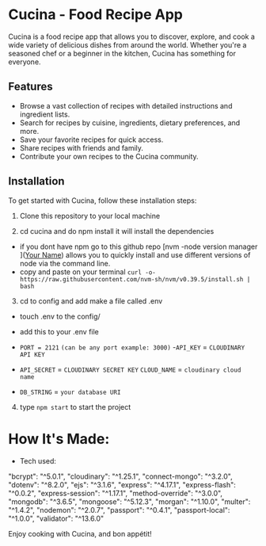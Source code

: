 # Cucina - Food Recipe App

Cucina is a food recipe app that allows you to discover, explore, and cook a wide variety of delicious dishes from around the world. Whether you're a seasoned chef or a beginner in the kitchen, Cucina has something for everyone.



## Features

- Browse a vast collection of recipes with detailed instructions and ingredient lists.
- Search for recipes by cuisine, ingredients, dietary preferences, and more.
- Save your favorite recipes for quick access.
- Share recipes with friends and family.
- Contribute your own recipes to the Cucina community.

## Installation

To get started with Cucina, follow these installation steps:

1. Clone this repository to your local machine

2. cd cucina and do npm install it will install the  dependencies

-   if you dont have npm go to this github repo [nvm -node version manager ]([Your Name](https://github.com/yourusername)) allows you to quickly install and use different versions of node via the command line.
- copy and paste on your terminal `curl -o- https://raw.githubusercontent.com/nvm-sh/nvm/v0.39.5/install.sh | bash`


3. cd to config and add make a file called .env 
-   touch .env to the config/
-   add this to your .env file 

- `PORT = 2121` `(can be any port example: 3000)`
-`API_KEY` = `CLOUDINARY API KEY` 
- `API_SECRET` = `CLOUDINARY SECRET KEY`
`CLOUD_NAME` = `cloudinary cloud name`
- `DB_STRING` = `your database URI`

4. type `npm start` to start the project

# How It's Made:

- Tech used:

"bcrypt": "^5.0.1",
    "cloudinary": "^1.25.1",
    "connect-mongo": "^3.2.0",
    "dotenv": "^8.2.0",
    "ejs": "^3.1.6",
    "express": "^4.17.1",
    "express-flash": "^0.0.2",
    "express-session": "^1.17.1",
    "method-override": "^3.0.0",
    "mongodb": "^3.6.5",
    "mongoose": "^5.12.3",
    "morgan": "^1.10.0",
    "multer": "^1.4.2",
    "nodemon": "^2.0.7",
    "passport": "^0.4.1",
    "passport-local": "^1.0.0",
    "validator": "^13.6.0"

Enjoy cooking with Cucina, and bon appétit!


